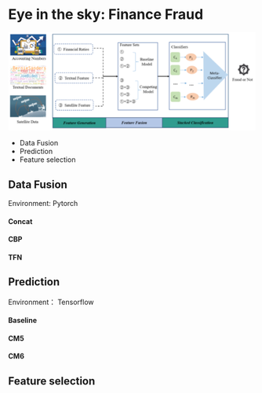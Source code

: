 # Eye in the sky: Finance Fraud

![A Framework of Multi-source Evidence Integrated Fraud Detection](example.png)

* Data Fusion
* Prediction
* Feature selection


## Data Fusion
Environment: Pytorch
#### Concat
#### CBP
#### TFN

## Prediction
Environment： Tensorflow
#### Baseline
#### CM5
#### CM6

## Feature selection

